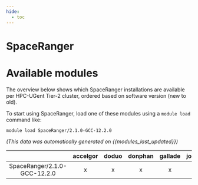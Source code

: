 ```yaml
---
hide:
  - toc
---
```


SpaceRanger
===========

# Available modules


The overview below shows which SpaceRanger installations are available per HPC-UGent Tier-2 cluster, ordered based on software version (new to old).

To start using SpaceRanger, load one of these modules using a `module load` command like:

```shell
module load SpaceRanger/2.1.0-GCC-12.2.0
```

*(This data was automatically generated on {{modules_last_updated}})*  

| |accelgor|doduo|donphan|gallade|joltik|shinx|skitty|
| :---: | :---: | :---: | :---: | :---: | :---: | :---: | :---: |
|SpaceRanger/2.1.0-GCC-12.2.0|x|x|x|x|x|x|x|
